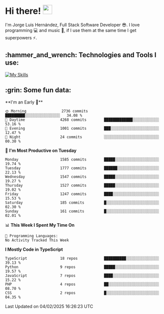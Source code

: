 <h1 align="left">
 <abc>
  <br>Hi there! <img src="https://user-images.githubusercontent.com/42378118/110234147-e3259600-7f4e-11eb-95be-0c4047144dea.gif" width="30"><br>
 </abc>
</h1>

I'm Jorge Luis Hernández, Full Stack Software Developer :sunglasses:. I love programming :computer: and music :musical_score:, if I use them at the same time I get superpowers :zap:. 


<h2 align="left">:hammer_and_wrench: Technologies and Tools I use:</h2>

[![My Skills](https://skillicons.dev/icons?i=js,ts,html,css,py,vue,react,next,nest,postgres,mysql)](https://skillicons.dev)

<h2 align="left">:grin: Some fun data:</h2>
<!--START_SECTION:waka-->
**I'm an Early 🐤** 

```text
🌞 Morning                2736 commits        █████████░░░░░░░░░░░░░░░░   34.08 % 
🌆 Daytime                4268 commits        █████████████░░░░░░░░░░░░   53.16 % 
🌃 Evening                1001 commits        ███░░░░░░░░░░░░░░░░░░░░░░   12.47 % 
🌙 Night                  24 commits          ░░░░░░░░░░░░░░░░░░░░░░░░░   00.30 % 
```
📅 **I'm Most Productive on Tuesday** 

```text
Monday                   1585 commits        █████░░░░░░░░░░░░░░░░░░░░   19.74 % 
Tuesday                  1777 commits        ██████░░░░░░░░░░░░░░░░░░░   22.13 % 
Wednesday                1547 commits        █████░░░░░░░░░░░░░░░░░░░░   19.27 % 
Thursday                 1527 commits        █████░░░░░░░░░░░░░░░░░░░░   19.02 % 
Friday                   1247 commits        ████░░░░░░░░░░░░░░░░░░░░░   15.53 % 
Saturday                 185 commits         █░░░░░░░░░░░░░░░░░░░░░░░░   02.30 % 
Sunday                   161 commits         █░░░░░░░░░░░░░░░░░░░░░░░░   02.01 % 
```


📊 **This Week I Spent My Time On** 

```text
💬 Programming Languages: 
No Activity Tracked This Week
```

**I Mostly Code in TypeScript** 

```text
TypeScript               18 repos            ██████████░░░░░░░░░░░░░░░   39.13 % 
Python                   9 repos             █████░░░░░░░░░░░░░░░░░░░░   19.57 % 
JavaScript               7 repos             ████░░░░░░░░░░░░░░░░░░░░░   15.22 % 
PHP                      4 repos             ██░░░░░░░░░░░░░░░░░░░░░░░   08.70 % 
CSS                      2 repos             █░░░░░░░░░░░░░░░░░░░░░░░░   04.35 % 
```




 Last Updated on 04/02/2025 16:26:23 UTC
<!--END_SECTION:waka-->
